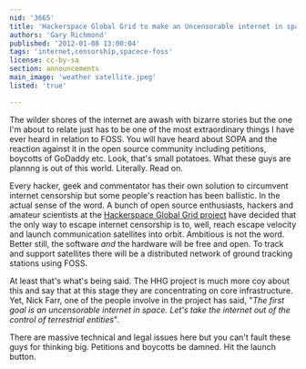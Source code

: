 ```yaml
---
nid: '3665'
title: 'Hackerspace Global Grid to make an Uncensorable internet in space?'
authors: 'Gary Richmond'
published: '2012-01-08 13:00:04'
tags: 'internet,censorship,spacece-foss'
license: cc-by-sa
section: announcements
main_image: 'weather satellite.jpeg'
listed: 'true'

---
```

The wilder shores of the internet are awash with bizarre stories but the one I'm about to relate just has to be one of the most extraordinary things I have ever heard in relation to FOSS. You will have heard about SOPA and the reaction against it in the open source community including petitions, boycotts of GoDaddy etc. Look, that's small potatoes. What these guys are plannng is out of this world. Literally. Read on. 

Every hacker, geek and commentator has their own solution to circumvent internet censorship but some people's reaction has been ballistic. In the actual sense of the word. A bunch of open source enthusiasts, hackers and amateur scientists at the [Hackerspace Global Grid project](http://shackspace.de/wiki/doku.php?id=project:hgg) have decided that the only way to escape internet censorship is to, well, reach escape velocity and launch communication satellites into orbit. Ambitious is not the word. Better still, the software _and_ the hardware will be free and open. To track and support satellites there will be a distributed network of ground tracking stations using FOSS.

At least that's what's being said. The HHG project is much more coy about this and say that at this stage they are concentrating on core infrastructure. Yet, Nick Farr, one of the people involve in the project has said, "_The first goal is an uncensorable internet in space. Let's take the internet out of the control of terrestrial entities_".

There are massive technical and legal issues here but you can't fault these guys for thinking big. Petitions and boycotts be damned. Hit the launch button.